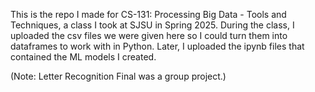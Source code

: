 This is the repo I made for CS-131: Processing Big Data - Tools and Techniques, a class I took at SJSU in Spring 2025. 
During the class, I uploaded the csv files we were given here so I could turn them into dataframes to work with in Python.
Later, I uploaded the ipynb files that contained the ML models I created.

(Note: Letter Recognition Final was a group project.)
